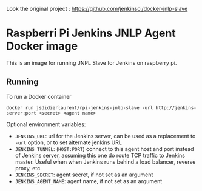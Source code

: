Look the original project : https://github.com/jenkinsci/docker-jnlp-slave

# Raspberri Pi Jenkins JNLP Agent Docker image

This is an image for running JNPL Slave for Jenkins on raspberry pi.

## Running

To run a Docker container

    docker run jsdidierlaurent/rpi-jenkins-jnlp-slave -url http://jenkins-server:port <secret> <agent name>

Optional environment variables:

* `JENKINS_URL`: url for the Jenkins server, can be used as a replacement to `-url` option, or to set alternate jenkins URL
* `JENKINS_TUNNEL`: (`HOST:PORT`) connect to this agent host and port instead of Jenkins server, assuming this one do route TCP traffic to Jenkins master. Useful when when Jenkins runs behind a load balancer, reverse proxy, etc.
* `JENKINS_SECRET`: agent secret, if not set as an argument
* `JENKINS_AGENT_NAME`: agent name, if not set as an argument